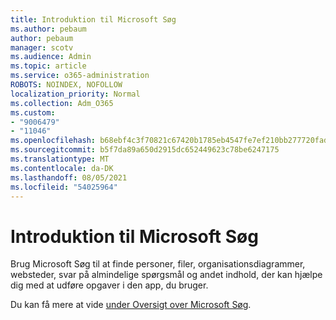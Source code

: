 ```yaml
---
title: Introduktion til Microsoft Søg
ms.author: pebaum
author: pebaum
manager: scotv
ms.audience: Admin
ms.topic: article
ms.service: o365-administration
ROBOTS: NOINDEX, NOFOLLOW
localization_priority: Normal
ms.collection: Adm_O365
ms.custom:
- "9006479"
- "11046"
ms.openlocfilehash: b68ebf4c3f70821c67420b1785eb4547fe7ef210bb277720fadc26309872467e
ms.sourcegitcommit: b5f7da89a650d2915dc652449623c78be6247175
ms.translationtype: MT
ms.contentlocale: da-DK
ms.lasthandoff: 08/05/2021
ms.locfileid: "54025964"
---
```

# <a name="get-started-with-microsoft-search"></a>Introduktion til Microsoft Søg

Brug Microsoft Søg til at finde personer, filer, organisationsdiagrammer, websteder, svar på almindelige spørgsmål og andet indhold, der kan hjælpe dig med at udføre opgaver i den app, du bruger.

Du kan få mere at vide [under Oversigt over Microsoft Søg](https://go.microsoft.com/fwlink/?linkid=2157644).
